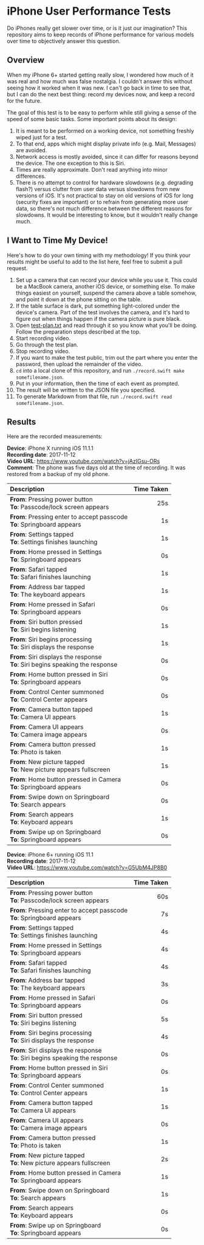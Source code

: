 # iPhone User Performance Tests

Do iPhones really get slower over time, or is it just our imagination? This repository aims to keep records of iPhone performance for various models over time to objectively answer this question.


## Overview

When my iPhone 6+ started getting really slow, I wondered how much of it was real and how much was false nostalgia. I couldn't answer this without seeing how it worked when it was new. I can't go back in time to see that, but I can do the next best thing: record my devices now, and keep a record for the future.

The goal of this test is to be easy to perform while still giving a sense of the speed of some basic tasks. Some important points about its design:

1. It is meant to be performed on a working device, not something freshly wiped just for a test.
2. To that end, apps which might display private info (e.g. Mail, Messages) are avoided.
3. Network access is mostly avoided, since it can differ for reasons beyond the device. The one exception to this is Siri.
4. Times are really approximate. Don't read anything into minor differences.
5. There is no attempt to control for hardware slowdowns (e.g. degrading flash?) versus clutter from user data versus slowdowns from new versions of iOS. It's not practical to stay on old versions of iOS for long (security fixes are important) or to refrain from generating more user data, so there's not much difference between the different reasons for slowdowns. It would be interesting to know, but it wouldn't really change much.


## I Want to Time My Device!

Here's how to do your own timing with my methodology! If you think your results might be useful to add to the list here, feel free to submit a pull request.

1. Set up a camera that can record your device while you use it. This could be a MacBook camera, another iOS device, or something else. To make things easiest on yourself, suspend the camera above a table somehow, and point it down at the phone sitting on the table.
2. If the table surface is dark, put something light-colored under the device's camera. Part of the test involves the camera, and it's hard to figure out when things happen if the camera picture is pure black.
3. Open [test-plan.txt](test-plan.txt) and read through it so you know what you'll be doing. Follow the preparation steps described at the top.
4. Start recording video.
5. Go through the test plan.
6. Stop recording video.
7. If you want to make the test public, trim out the part where you enter the password, then upload the remainder of the video.
8. `cd` into a local clone of this repository, and run `./record.swift make somefilename.json`.
9. Put in your information, then the time of each event as prompted.
10. The result will be written to the JSON file you specified.
11. To generate Markdown from that file, run `./record.swift read somefilename.json`.


## Results

Here are the recorded measurements:

**Device**: iPhone X running iOS 11.1.1  
**Recording date**: 2017-11-12  
**Video URL**: https://www.youtube.com/watch?v=jAzIGsu-ORs  
**Comment**: The phone was five days old at the time of recording. It was restored from a backup of my old phone.  

| Description | Time Taken |
| :-- | --: |
| **From**: Pressing power button<br/>**To**: Passcode/lock screen appears | 25s |
| **From**: Pressing enter to accept passcode<br/>**To**: Springboard appears | 1s |
| **From**: Settings tapped<br/>**To**: Settings finishes launching | 1s |
| **From**: Home pressed in Settings<br/>**To**: Springboard appears | 0s |
| **From**: Safari tapped<br/>**To**: Safari finishes launching | 1s |
| **From**: Address bar tapped<br/>**To**: The keyboard appears | 1s |
| **From**: Home pressed in Safari<br/>**To**: Springboard appears | 0s |
| **From**: Siri button pressed<br/>**To**: Siri begins listening | 1s |
| **From**: Siri begins processing<br/>**To**: Siri displays the response | 1s |
| **From**: Siri displays the response<br/>**To**: Siri begins speaking the response | 0s |
| **From**: Home button pressed in Siri<br/>**To**: Springboard appears | 0s |
| **From**: Control Center summoned<br/>**To**: Control Center appears | 0s |
| **From**: Camera button tapped<br/>**To**: Camera UI appears | 1s |
| **From**: Camera UI appears<br/>**To**: Camera image appears | 0s |
| **From**: Camera button pressed<br/>**To**: Photo is taken | 1s |
| **From**: New picture tapped<br/>**To**: New picture appears fullscreen | 1s |
| **From**: Home button pressed in Camera<br/>**To**: Springboard appears | 0s |
| **From**: Swipe down on Springboard<br/>**To**: Search appears | 0s |
| **From**: Search appears<br/>**To**: Keyboard appears | 1s |
| **From**: Swipe up on Springboard<br/>**To**: Springboard appears | 0s |

**Device**: iPhone 6+ running iOS 11.1  
**Recording date**: 2017-11-12  
**Video URL**: https://www.youtube.com/watch?v=G5UbM4JP8B0  

| Description | Time Taken |
| :-- | --: |
| **From**: Pressing power button<br/>**To**: Passcode/lock screen appears | 60s |
| **From**: Pressing enter to accept passcode<br/>**To**: Springboard appears | 7s |
| **From**: Settings tapped<br/>**To**: Settings finishes launching | 4s |
| **From**: Home pressed in Settings<br/>**To**: Springboard appears | 4s |
| **From**: Safari tapped<br/>**To**: Safari finishes launching | 4s |
| **From**: Address bar tapped<br/>**To**: The keyboard appears | 3s |
| **From**: Home pressed in Safari<br/>**To**: Springboard appears | 0s |
| **From**: Siri button pressed<br/>**To**: Siri begins listening | 5s |
| **From**: Siri begins processing<br/>**To**: Siri displays the response | 4s |
| **From**: Siri displays the response<br/>**To**: Siri begins speaking the response | 0s |
| **From**: Home button pressed in Siri<br/>**To**: Springboard appears | 0s |
| **From**: Control Center summoned<br/>**To**: Control Center appears | 1s |
| **From**: Camera button tapped<br/>**To**: Camera UI appears | 1s |
| **From**: Camera UI appears<br/>**To**: Camera image appears | 0s |
| **From**: Camera button pressed<br/>**To**: Photo is taken | 1s |
| **From**: New picture tapped<br/>**To**: New picture appears fullscreen | 2s |
| **From**: Home button pressed in Camera<br/>**To**: Springboard appears | 1s |
| **From**: Swipe down on Springboard<br/>**To**: Search appears | 1s |
| **From**: Search appears<br/>**To**: Keyboard appears | 0s |
| **From**: Swipe up on Springboard<br/>**To**: Springboard appears | 0s |

